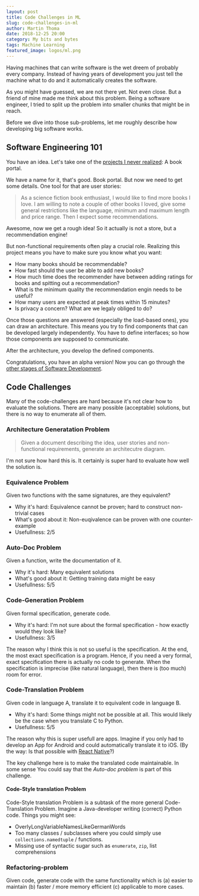```yaml
---
layout: post
title: Code Challenges in ML
slug: code-challenges-in-ml
author: Martin Thoma
date: 2018-12-25 20:00
category: My bits and bytes
tags: Machine Learning
featured_image: logos/ml.png
---
```

Having machines that can write software is the wet dreem of probably every
company. Instead of having years of development you just tell the machine what
to do and it automatically creates the software.

As you might have guessed, we are not there yet. Not even close. But a friend
of mine made me think about this problem. Being a software engineer, I tried to
split up the problem into smaller chunks that might be in reach.

Before we dive into those sub-problems, let me roughly describe how developing
big software works.


## Software Engineering 101

You have an idea. Let's take one of the [projects I never realized](https://martin-thoma.com/projects-i-never-realized/): A book portal.

We have a name for it, that's good. Book portal. But now we need to get some
details. One tool for that are user stories:

> As a science fiction book enthusiast, I would like to find more books I love.
> I am willing to note a couple of other books I loved, give some general
> restrictions like the language, minimum and maximum length and price range.
> Then I expect some recommendations.

Awesome, now we get a rough idea! So it actually is not a store, but a
recommendation engine!

But non-functional requirements often play a crucial role. Realizing this
project means you have to make sure you know what you want:

* How many books should be recommendable?
* How fast should the user be able to add new books?
* How much time does the recommender have between adding ratings for books and
  spitting out a recommendation?
* What is the minimum quality the recommendation engin needs to be useful?
* How many users are expected at peak times within 15 minutes?
* Is privacy a concern? What are we legaly obliged to do?

Once those questions are answered (especially the load-based ones), you can
draw an architecture. This means you try to find components that can be
developed largely independently. You have to define interfaces; so how those
components are supposed to communicate.

After the architecture, you develop the defined components.

Congratulations, you have an alpha version! Now you can go through the [other stages of Software Development](https://martin-thoma.com/software-development-stages/).


## Code Challenges

Many of the code-challenges are hard because it's not clear how to evaluate the
solutions. There are many possible (acceptable) solutions, but there is no way
to enumerate all of them.


### Architecture Generatation Problem

> Given a document describing the idea, user stories and non-functional
> requirements, generate an architecutre diagram.

I'm not sure how hard this is. It certainly is super hard to evaluate how well
the solution is.


### Equivalence Problem

Given two functions with the same signatures, are they equivalent?

* Why it's hard: Equivalence cannot be proven; hard to construct non-trivial cases
* What's good about it: Non-euqivalence can be proven with one counter-example
* Usefullness: 2/5


### Auto-Doc Problem

Given a function, write the documentation of it.

* Why it's hard: Many equivalent solutions
* What's good about it: Getting training data might be easy
* Usefullness: 5/5


### Code-Generation Problem

Given formal specification, generate code.

* Why it's hard: I'm not sure about the formal specification - how exactly would they look like?
* Usefullness: 3/5

The reason why I think this is not so useful is the specification. At the end,
the most exact specification is a program. Hence, if you need a very formal,
exact specification there is actually no code to generate. When the
specification is imprecise (like natural language), then there is (too much)
room for error.


### Code-Translation Problem

Given code in language A, translate it to equivalent code in language B.

* Why it's hard: Some things might not be possible at all. This would likely be
  the case when you translate C to Python.
* Usefullness: 5/5

The reason why this is super usefull are apps. Imagine if you only had to develop
an App for Android and could automatically translate it to iOS. (By the way: Is that possible with <a href="https://en.wikipedia.org/wiki/React_(JavaScript_library)#React_Native">React Native</a>?)

The key challenge here is to make the translated code maintainable. In some
sense You could say that the *Auto-doc problem* is part of this challenge.

#### Code-Style translation Problem

Code-Style translation Problem is a subtask of the more general
Code-Translation Problem. Imagine a Java-developer writing (correct) Python code.
Things you might see:

* OverlyLongVariableNamesLikeGermanWords
* Too many classes / subclasses where you could simply use `collections.namedtuple` / functions.
* Missing use of syntactic sugar such as `enumerate`, `zip`, list comprehensions

### Refactoring-problem

Given code, generate code with the same functionality which is (a) easier to
maintain (b) faster / more memory efficient (c) applicable to more cases.
